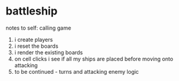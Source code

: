 # battleship

notes to self: 
calling game 

1. i create players
2. i reset the boards
3. i render the existing boards
4. on cell clicks i see if all my ships are placed before moving onto attacking 
5. to be continued - turns and attacking enemy logic
